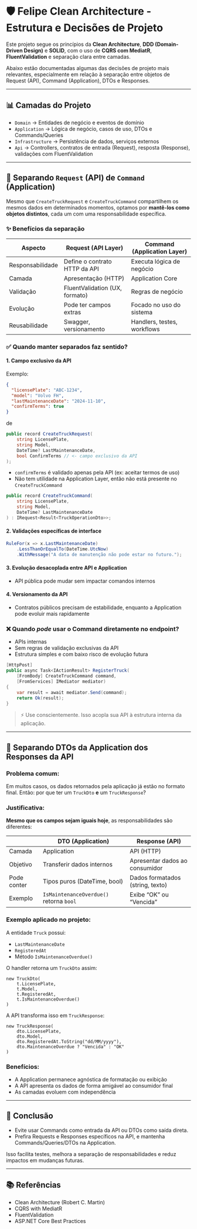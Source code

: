 # 🛡️ Felipe Clean Architecture - Estrutura e Decisões de Projeto

Este projeto segue os princípios da **Clean Architecture**, **DDD (Domain-Driven Design)** e **SOLID**, com o uso de **CQRS com MediatR**, **FluentValidation** e separação clara entre camadas.

Abaixo estão documentadas algumas das decisões de projeto mais relevantes, especialmente em relação à separação entre objetos de Request (API), Command (Application), DTOs e Responses.

---

## 📊 Camadas do Projeto

- `Domain` → Entidades de negócio e eventos de domínio
- `Application` → Lógica de negócio, casos de uso, DTOs e Commands/Queries
- `Infrastructure` → Persistência de dados, serviços externos
- `Api` → Controllers, contratos de entrada (Request), resposta (Response), validações com FluentValidation

---

## 📩 Separando `Request` (API) de `Command` (Application)

Mesmo que `CreateTruckRequest` e `CreateTruckCommand` compartilhem os mesmos dados em determinados momentos, optamos por **mantê-los como objetos distintos**, cada um com uma responsabilidade específica.

### ✨ Benefícios da separação

| Aspecto         | Request (API Layer)             | Command (Application Layer)        |
|----------------|----------------------------------|------------------------------------|
| Responsabilidade | Define o contrato HTTP da API  | Executa lógica de negócio          |
| Camada          | Apresentação (HTTP)            | Application Core                   |
| Validação       | FluentValidation (UX, formato) | Regras de negócio                  |
| Evolução        | Pode ter campos extras          | Focado no uso do sistema           |
| Reusabilidade   | Swagger, versionamento          | Handlers, testes, workflows        |

### ✅ Quando manter separados faz sentido?

#### 1. **Campo exclusivo da API**

Exemplo:

```json
{
  "licensePlate": "ABC-1234",
  "model": "Volvo FH",
  "lastMaintenanceDate": "2024-11-10",
  "confirmTerms": true
}
```

de

```csharp
public record CreateTruckRequest(
    string LicensePlate,
    string Model,
    DateTime? LastMaintenanceDate,
    bool ConfirmTerms // <- campo exclusivo da API
);
```


- `confirmTerms` é validado apenas pela API (ex: aceitar termos de uso)
- Não tem utilidade na Application Layer, então não está presente no `CreateTruckCommand`


```csharp
public record CreateTruckCommand(
    string LicensePlate,
    string Model,
    DateTime? LastMaintenanceDate
) : IRequest<Result<TruckOperationDto>>;
```

#### 2. **Validações específicas de interface**

```csharp
RuleFor(x => x.LastMaintenanceDate)
    .LessThanOrEqualTo(DateTime.UtcNow)
    .WithMessage("A data de manutenção não pode estar no futuro.");
```

#### 3. **Evolução desacoplada entre API e Application**
- API pública pode mudar sem impactar comandos internos

#### 4. **Versionamento da API**
- Contratos públicos precisam de estabilidade, enquanto a Application pode evoluir mais rapidamente

### ❌ Quando *pode* usar o Command diretamente no endpoint?
- APIs internas
- Sem regras de validação exclusivas da API
- Estrutura simples e com baixo risco de evolução futura

```csharp
[HttpPost]
public async Task<IActionResult> RegisterTruck(
    [FromBody] CreateTruckCommand command,
    [FromServices] IMediator mediator)
{
    var result = await mediator.Send(command);
    return Ok(result);
}
```

> ⚡️ Use conscientemente. Isso acopla sua API à estrutura interna da aplicação.

---

## 📃 Separando DTOs da Application dos Responses da API

### Problema comum:
Em muitos casos, os dados retornados pela aplicação já estão no formato final. Então: por que ter um `TruckDto` **e** um `TruckResponse`?

### Justificativa:
**Mesmo que os campos sejam iguais hoje**, as responsabilidades são diferentes:

|                       | DTO (Application)               | Response (API)               |
|-----------------------|----------------------------------|------------------------------|
| Camada                | Application                     | API (HTTP)                   |
| Objetivo              | Transferir dados internos        | Apresentar dados ao consumidor |
| Pode conter           | Tipos puros (DateTime, bool)     | Dados formatados (string, texto) |
| Exemplo               | `IsMaintenanceOverdue()` retorna `bool` | Exibe “OK” ou “Vencida” |

### Exemplo aplicado no projeto:
A entidade `Truck` possui:
- `LastMaintenanceDate`
- `RegisteredAt`
- Método `IsMaintenanceOverdue()`

O handler retorna um `TruckDto` assim:

```
new TruckDto(
    t.LicensePlate,
    t.Model,
    t.RegisteredAt,
    t.IsMaintenanceOverdue()
)
```

A API transforma isso em `TruckResponse`:

```
new TruckResponse(
    dto.LicensePlate,
    dto.Model,
    dto.RegisteredAt.ToString("dd/MM/yyyy"),
    dto.MaintenanceOverdue ? "Vencida" : "OK"
)
```

### Benefícios:
- A Application permanece agnóstica de formatação ou exibição
- A API apresenta os dados de forma amigável ao consumidor final
- As camadas evoluem com independência

---

## 📆 Conclusão
- Evite usar Commands como entrada da API ou DTOs como saída direta.
- Prefira Requests e Responses específicos na API, e mantenha Commands/Queries/DTOs na Application.

Isso facilita testes, melhora a separação de responsabilidades e reduz impactos em mudanças futuras.

---

## 📚 Referências
- Clean Architecture (Robert C. Martin)
- CQRS with MediatR
- FluentValidation
- ASP.NET Core Best Practices
